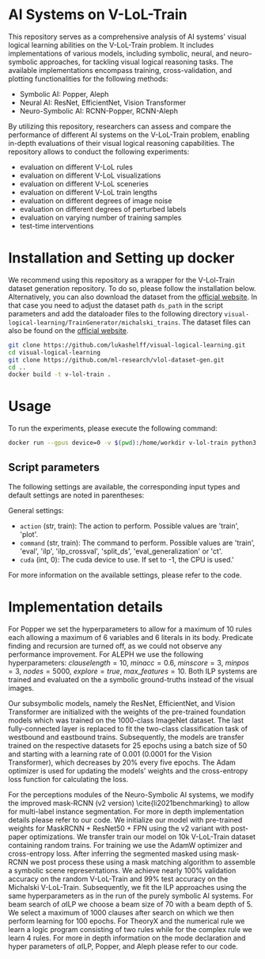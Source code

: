# AI Systems on V-LoL-Train

This repository serves as a comprehensive analysis of AI systems' visual logical learning abilities on the V-LoL-Train
problem. It includes implementations of various models, including symbolic, neural, and neuro-symbolic approaches,
for tackling visual logical reasoning tasks. The available implementations encompass training, cross-validation, and
plotting functionalities for the following methods:

- Symbolic AI: Popper, Aleph
- Neural AI: ResNet, EfficientNet, Vision Transformer
- Neuro-Symbolic AI: RCNN-Popper, RCNN-Aleph

By utilizing this repository, researchers can assess and compare the performance of different AI systems on the
V-LoL-Train problem, enabling in-depth evaluations of their visual logical reasoning capabilities. The repository
allows to conduct the following experiments:

- evaluation on different V-LoL rules
- evaluation on different V-LoL visualizations
- evaluation on different V-LoL sceneries
- evaluation on different V-LoL train lengths
- evaluation on different degrees of image noise
- evaluation on different degrees of perturbed labels
- evaluation on varying number of training samples
- test-time interventions

# Installation and Setting up docker

We recommend using this repository as a wrapper for the V-Lol-Train dataset generation repository. To do so, please
follow the installation below.
Alternatively, you can also download the dataset from the [official website](https://sites.google.com/view/v-lol).
In that case you need to adjust the dataset path `ds_path` in the script parameters and add the dataloader files 
to the following directory `visual-logical-learning/TrainGenerator/michalski_trains`.
The dataset files can also be found on the [official website](https://sites.google.com/view/v-lol).

```bash
git clone https://github.com/lukashelff/visual-logical-learning.git
cd visual-logical-learning
git clone https://github.com/ml-research/vlol-dataset-gen.git
cd ..
docker build -t v-lol-train .
```

# Usage

To run the experiments, please execute the following command:

```bash
docker run --gpus device=0 -v $(pwd):/home/workdir v-lol-train python3 main.py
```

## Script parameters

The following settings are available, the corresponding input types and default settings are noted in parentheses:

General settings:

- `action` (str, train): The action to perform. Possible values are 'train', 'plot'.
- `command` (str, train): The command to perform. Possible values are 'train', 'eval', 'ilp', 'ilp_crossval',
  'split_ds', 'eval_generalization' or 'ct'.
- `cuda` (int, 0): The cuda device to use. If set to -1, the CPU is used.'

For more information on the available settings, please refer to the code.

# Implementation details

For Popper we set the hyperparameters to allow for a maximum of 10 rules each allowing a maximum of 6 variables and 6
literals in its body. Predicate finding and recursion are turned off, as we could not observe any performance
improvement. For ALEPH we use the following hyperparameters: $clauselength=10$, $minacc=0.6$, $minscore=3$, $minpos=3$,
$nodes=5000$, $explore=true$, $max\_features=10$. Both ILP systems are trained and evaluated on the a symbolic
ground-truths instead of the visual images.

Our subsymbolic models, namely the ResNet, EfficientNet, and Vision Transformer are initialized with the weights of the
pre-trained foundation models which was trained on the 1000-class ImageNet dataset. The last fully-connected layer is
replaced to fit the two-class classification task of westbound and eastbound trains. Subsequently, the models are
transfer trained on the respective datasets for 25 epochs using a batch size of 50 and starting with a learning rate of
0.001 (0.0001 for the Vision Transformer), which decreases by 20\% every five epochs. The Adam optimizer is used for
updating the models' weights and the cross-entropy loss function for calculating the loss.

For the perceptions modules of the Neuro-Symbolic AI systems, we modify the improved mask-RCNN (v2 version)
\cite{li2021benchmarking} to allow for multi-label instance segmentation. For more in depth implementation details
please refer to our code. We initialize our model with pre-trained weights for MaskRCNN + ResNet50 + FPN using the v2
variant with post-paper optimizations. We transfer train our model on 10k V-LoL-Train dataset containing random
trains. For training we use the AdamW optimizer and cross-entropy loss. After inferring the segmented masked using
mask-RCNN we post process these using a mask matching algorithm to assemble a symbolic scene representations. We achieve
nearly 100\% validation accuracy on the random V-LoL-Train and 99\% test accuracy on the Michalski
V-LoL-Train.
Subsequently, we fit the ILP approaches using the same hyperparameters as in the run of the purely symbolic AI systems.
For beam search of $\alpha$ILP we choose a beam size of 70 with a beam depth of 5. We select a maximum of 1000 clauses
after search on which we then perform learning for 100 epochs. For TheoryX and the numerical rule we learn a logic
program consisting of two rules while for the complex rule we learn 4 rules. For more in depth information on the mode
declaration and hyper parameters of $\alpha$ILP, Popper, and Aleph please refer to our code.